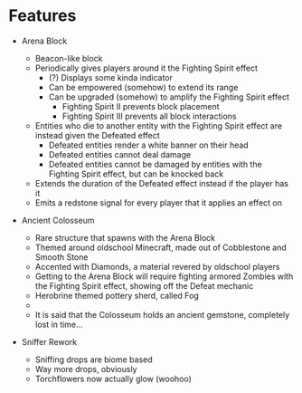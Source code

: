 # Features

- Arena Block
    - Beacon-like block
    - Periodically gives players around it the Fighting Spirit effect
      - (?) Displays some kinda indicator 
      - Can be empowered (somehow) to extend its range
      - Can be upgraded (somehow) to amplify the Fighting Spirit effect
        - Fighting Spirit II prevents block placement
        - Fighting Spirit III prevents all block interactions
    - Entities who die to another entity with the Fighting Spirit effect are instead given the Defeated effect
      - Defeated entities render a white banner on their head
      - Defeated entities cannot deal damage
      - Defeated entities cannot be damaged by entities with the Fighting Spirit effect, but can be knocked back
    - Extends the duration of the Defeated effect instead if the player has it
    - Emits a redstone signal for every player that it applies an effect on

- Ancient Colosseum
  - Rare structure that spawns with the Arena Block
  - Themed around oldschool Minecraft, made out of Cobblestone and Smooth Stone
  - Accented with Diamonds, a material revered by oldschool players
  - Getting to the Arena Block will require fighting armored Zombies with the Fighting Spirit effect, showing off the Defeat mechanic
  - Herobrine themed pottery sherd, called Fog
  - 
  - It is said that the Colosseum holds an ancient gemstone, completely lost in time...

- Sniffer Rework
  - Sniffing drops are biome based
  - Way more drops, obviously
  - Torchflowers now actually glow (woohoo)

